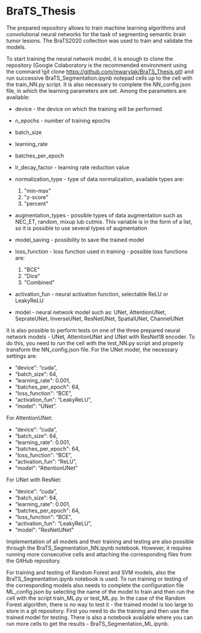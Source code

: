 # BraTS_Thesis

The prepared repository allows to train machine learning algorithms and convolutional neural networks for the task of segmenting semantic brain tumor lesions. The BraTS2020 collection was used to train and validate the models. 

To start training the neural network model, it is enough to clone the repository (Google Colaboratory is the recommended environment using the command !git clone https://github.com/mwarylak/BraTS_Thesis.git) and run successive BraTS_Segmentation.ipynb notepad cells up to the cell with the train_NN.py script. It is also necessary to complete the NN_config.json file, in which the learning parameters are set. Among the parameters are available:
- device - the device on which the training will be performed
- n_epochs - number of training epochs 
- batch_size 
- learning_rate 
- batches_per_epoch
- lr_decay_factor - learning rate reduction value 
- normalization_type - type of data normalization, available types are:

  1.  "min-max"
  2.  "z-score"
  3.  "percent"

- augmentation_types - possible types of data augmentation such as NEC_ET, random, mixup lub cutmix. This variable is in the form of a list, so it is possible to use several types of augmentation
- model_saving - possibility to save the trained model
- loss_function - loss function used in training - possible loss functions are:

  1.  "BCE"
  2.  "Dice"
  3.  "Combined"

- activation_fun - neural activation function, selectable ReLU or LeakyReLU
- model - neural network model such as: UNet, AttentionUNet, SeprateUNet, InverseUNet, ResNetUNet, SpatialUNet, ChannelUNet

It is also possible to perform tests on one of the three prepared neural network models - UNet, AttentionUNet and UNet with ResNet18 encoder. To do this, you need to run the cell with the test_NN.py script and properly transform the NN_config.json file. 
For the UNet model, the necessary settings are:
  -  “device": “cuda”,
  -  “batch_size": 64,
  -   “learning_rate": 0.001,
  - “batches_per_epoch": 64,
  -  “loss_function": “BCE”,
  - “activation_fun": “LeakyReLU”,
  - “model": “UNet”.

For AttentionUNet:
  -  “device": “cuda”,
  -  “batch_size": 64,
  - “learning_rate": 0.001,
  - “batches_per_epoch": 64,
  - “loss_function": “BCE”,
  - “activation_fun": “ReLU”,
  -  “model": “AttentionUNet”

For UNet with ResNet:
  -  “device": “cuda”,
  -  “batch_size": 64,
  -  “learning_rate": 0.001,
  -  “batches_per_epoch": 64,
  -  “loss_function": “BCE”,
  -  “activation_fun": “LeakyReLU”,
  -  “model": "ResNetUNet"

Implementation of all models and their training and testing are also possible through the BraTS_Segmentation_NN.ipynb notebook. However, it requires running more consecutive cells and attaching the corresponding files from the GitHub repository.

For training and testing of Random Forest and SVM models, also the BraTS_Segmentation.ipynb notebook is used. To run training or testing of the corresponding models also needs to complete the configuration file ML_config.json by selecting the name of the model to train and then run the cell with the script train_ML.py or test_ML.py.
In the case of the Random Forest algorithm, there is no way to test it - the trained model is too large to store in a git repository. First you need to do the training and then use the trained model for testing. 
There is also a notebook available where you can run more cells to get the results - BraTS_Segmentation_ML.ipynb.